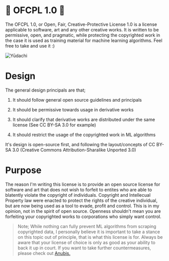 # 🎏 OFCPL 1.0 🎏
The OFCPL 1.0, or Open, Fair, Creative-Protective License 1.0 is a license applicable to software, art  and any other creative works. It is written to be permissive, open, and pragmatic, while protecting the copyrighted work in the case it is used as training material for machine learning algorithms. Feel free to take and use it :)

![Yūdachi](https://github.com/user-attachments/assets/41422472-c6d2-49e4-9199-7fcfdf1e1f40)

# Design
The general design principals are that;

  1. It should follow general open source guidelines and principals

  2. It should be permissive towards usage in derivative works

  3. It should clarify that derivative works are distributed under the same license (See CC BY-SA 3.0 for example)

  4. It should restrict the usage of the copyrighted work in ML algorithms

It's design is open-source first, and following the layout/concepts of CC BY-SA 3.0 (Creative Commons Attribution-Sharalike Unported 3.0)

# Purpose
The reason I'm writing this license is to provide an open source license for software and art that does not wish to forfeit to entites who are able to blatently violate the copyright of individuals. Copyright and Intellecual Property law were enacted to protect the rights of the creative individual, but are now being used as a tool to evade, profit and control. This is in my opinion, not in the spirit of open source. Openness shouldn't mean you are forfeiting your copyrighted works to corporations who simply want control.

> Note; While nothing can fully prevent ML algorithms from scraping copyrighted data, I personally believe it is important to take a stance on this topic out of principle, that is what this license is for. Always be aware that your license of choice is only as good as your ability to back it up in court. If you want to take further countermeasures, please check out [Anubis.](https://github.com/TecharoHQ/anubis)

